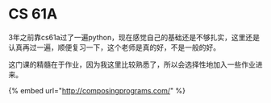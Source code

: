 # CS 61A

3年之前靠cs61a过了一遍python，现在感觉自己的基础还是不够扎实，这里还是认真再过一遍，顺便复习一下，这个老师是真的好，不是一般的好。

这门课的精髓在于作业，因为我这里比较熟悉了，所以会选择性地加入一些作业进来。

{% embed url="http://composingprograms.com/" %}



